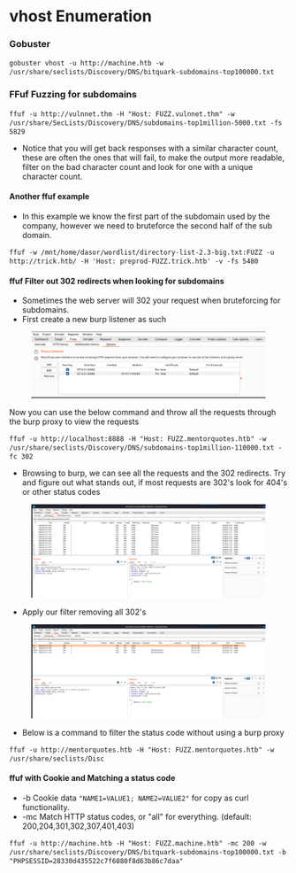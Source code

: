 # vhost Enumeration

### Gobuster

```
gobuster vhost -u http://machine.htb -w /usr/share/seclists/Discovery/DNS/bitquark-subdomains-top100000.txt
```

### FFuf Fuzzing for subdomains

```
ffuf -u http://vulnnet.thm -H "Host: FUZZ.vulnnet.thm" -w /usr/share/SecLists/Discovery/DNS/subdomains-top1million-5000.txt -fs 5829
```

* Notice that you will get back responses with a similar character count, these are often the ones that will fail, to make the output more readable, filter on the bad character count and look for one with a unique character count.

#### Another ffuf example

* In this example we know the first part of the subdomain used by the company, however we need to bruteforce the second half of the sub domain.

```
ffuf -w /mnt/home/dasor/wordlist/directory-list-2.3-big.txt:FUZZ -u http://trick.htb/ -H 'Host: preprod-FUZZ.trick.htb' -v -fs 5480
```

#### ffuf Filter out 302 redirects when looking for subdomains

* Sometimes the web server will 302 your request when bruteforcing for subdomains.
* First create a new burp listener as such&#x20;

<figure><img src="../.gitbook/assets/image.png" alt=""><figcaption></figcaption></figure>

Now you can use the below command and throw all the requests through the burp proxy to view the requests

```
ffuf -u http://localhost:8888 -H "Host: FUZZ.mentorquotes.htb" -w /usr/share/seclists/Discovery/DNS/subdomains-top1million-110000.txt -fc 302
```

* Browsing to burp, we can see all the requests and the 302 redirects.  Try and figure out what stands out, if most requests are 302's look for 404's or other status codes

<figure><img src="../.gitbook/assets/image (2).png" alt=""><figcaption></figcaption></figure>

* Apply our filter removing all 302's

<figure><img src="../.gitbook/assets/image (3).png" alt=""><figcaption></figcaption></figure>

* Below is a command to filter the status code without using a burp proxy

```
ffuf -u http://mentorquotes.htb -H "Host: FUZZ.mentorquotes.htb" -w /usr/share/seclists/Disc
```

#### ffuf with Cookie and Matching a status code&#x20;

* \-b Cookie data `"NAME1=VALUE1; NAME2=VALUE2"` for copy as curl functionality.
* \-mc Match HTTP status codes, or "all" for everything. (default: 200,204,301,302,307,401,403)

```
ffuf -u http://machine.htb -H "Host: FUZZ.machine.htb" -mc 200 -w /usr/share/seclists/Discovery/DNS/bitquark-subdomains-top100000.txt -b "PHPSESSID=28330d435522c7f6080f8d63b86c7daa"
```
